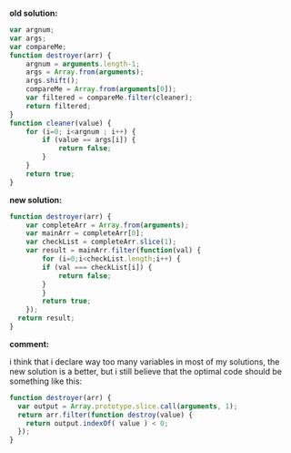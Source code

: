 **old solution:**
```javascript
var argnum;
var args;
var compareMe;
function destroyer(arr) {
    argnum = arguments.length-1;
    args = Array.from(arguments);
    args.shift();
    compareMe = Array.from(arguments[0]);
    var filtered = compareMe.filter(cleaner);
    return filtered;
}
function cleaner(value) {
    for (i=0; i<argnum ; i++) {
        if (value == args[i]) {
            return false;
        }
    }
    return true;
}
```

**new solution:**
```javascript
function destroyer(arr) {
    var completeArr = Array.from(arguments);
    var mainArr = completeArr[0];
    var checkList = completeArr.slice(1);
    var result = mainArr.filter(function(val) {
        for (i=0;i<checkList.length;i++) {
        if (val === checkList[i]) {
            return false;
        }
        }
        return true;
    });
  return result;
}
```
**comment:**

i think that i declare way too many variables in most of my solutions, the new solution is a better, but i still believe
that the optimal code should be something like this:

```javascript
function destroyer(arr) {
  var output = Array.prototype.slice.call(arguments, 1);
  return arr.filter(function destroy(value) {
    return output.indexOf( value ) < 0;
  });
}
```

